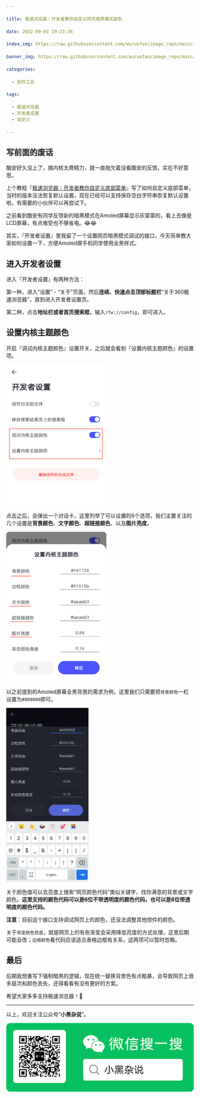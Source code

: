```yaml
---

title: 极速浏览器｜开发者教你自定义网页暗黑模式颜色

date: 2022-09-01 19:23:36

index_img: https://raw.githubusercontent.com/wuruofan/image_repo/main/img/360-lite-browser.png

banner_img: https://raw.githubusercontent.com/wuruofan/image_repo/main/img/360-lite-browser.png

categories:

  - 软件工具

tags:

  - 极速浏览器
  - 开发者设置
  - 自定义

---
```




## 写前面的废话

酷安好久没上了，搞内核太费精力，就一直拖欠着没看酷安的反馈，实在不好意思。



上个教程『[极速浏览器｜开发者教你自定义底部菜单](https://wuruofan.com/2022/07/31/how-to-custom-bottom-menu-of-360-lite-browser-by-developer/)』写了如何自定义底部菜单，当时的版本没法恢复默认设置，现在已经可以支持保存空白字符串恢复默认设置啦，有需要的小伙伴可以再尝试下。



之前看到酷安有同学反馈新的暗黑模式在Amoled屏幕显示灰蒙蒙的，看上去像是LCD屏幕，有点难受也不够省电。😂😂

其实，『开发者设置』里我留了一个设置网页暗黑模式调试的接口，今天简单教大家如何设置一下，方便Amoled屏手机同学使用全黑样式。





## 进入开发者设置



进入『开发者设置』有两种方法：



第一种，进入“设置” - “关于”页面，然后**连续、快速点击顶部标题栏**“关于360极速浏览器”，直到进入开发者设置页。



第二种，点击**地址栏或者首页搜索框**，输入`rfw://config`，即可进入。





## 设置内核主题颜色



开启『调试内核主题颜色』设置开关，之后就会看到『设置内核主题颜色』的设置项。



![开发者设置页](https://raw.githubusercontent.com/wuruofan/image_repo/c1906ef22c202e8882a0b0cae972bde7b117b122/img/360-lite-browser-settings-dev-activity.png)



点击之后，会弹出一个对话卡，这里列举了可以设置的6个选项，我们主要关注的几个设置是**背景颜色**、**文字颜色**、**超链接颜色**、以及**图片亮度**。



![设置内核主题颜色](https://raw.githubusercontent.com/wuruofan/image_repo/c1906ef22c202e8882a0b0cae972bde7b117b122/img/360-lite-browser-webview-color-config.png)



以之前提到的Amoled屏幕全黑背景的需求为例，这里我们只需要把`背景颜色`一栏设置为`#000000`即可。



![设置网页全黑背景](https://raw.githubusercontent.com/wuruofan/image_repo/main/img/360-lite-browser-webview-black-background.gif)



关于颜色值可以去百度上搜索“网页颜色代码”类似关键字，找你满意的背景或文字颜色。**这里支持的颜色代码可以是6位不带透明度的颜色代码，也可以是8位带透明度的颜色代码。**



**注意**：目前这个接口支持调试网页上的颜色，还没法调整其他控件的颜色。



关于`渐变颜色亮度`，就是网页上的有些渐变会采用降低亮度的方式处理，这里后期可能会改；`边框颜色`看代码应该适合表格边框有关系，这两项可以暂时忽略。



## 最后

后期我想重写下强制暗黑的逻辑，现在统一替换背景色有点粗暴，会导致网页上很多层次和颜色丢失，还得看看有没有更好的方案。



希望大家多多支持极速浏览器！🙏



<p>

---

<p>



以上，欢迎关注公众号“**小黑杂说**”。




![小黑杂说](https://raw.githubusercontent.com/wuruofan/wuruofan.github.io/master/img/qr-wechat-large.png)

